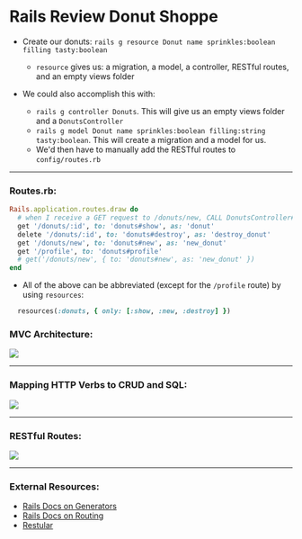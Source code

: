 # Rails Review Donut Shoppe

- Create our donuts: `rails g resource Donut name sprinkles:boolean filling tasty:boolean`

  - `resource` gives us: a migration, a model, a controller, RESTful routes, and an empty views folder

- We could also accomplish this with:
  - `rails g controller Donuts`. This will give us an empty views folder and a `DonutsController`
  - `rails g model Donut name sprinkles:boolean filling:string tasty:boolean`. This will create a migration and a model
    for us.
  - We'd then have to manually add the RESTful routes to `config/routes.rb`

---

### Routes.rb:

```ruby
Rails.application.routes.draw do
  # when I receive a GET request to /donuts/new, CALL DonutsController#new. ALSO, create a helper method called new_donut_path
  get '/donuts/:id', to: 'donuts#show', as: 'donut'
  delete '/donuts/:id', to: 'donuts#destroy', as: 'destroy_donut'
  get '/donuts/new', to: 'donuts#new', as: 'new_donut'
  get '/profile', to: 'donuts#profile'
  # get('/donuts/new', { to: 'donuts#new', as: 'new_donut' })
end
```

- All of the above can be abbreviated (except for the `/profile` route) by using `resources`:

```ruby
  resources(:donuts, { only: [:show, :new, :destroy] })
```

### MVC Architecture:

![](https://github.com/learn-co-students/nyc-web-080618/raw/master/18-REST-review-donut-shoppe/mvc_request.jpg)

---

### Mapping HTTP Verbs to CRUD and SQL:

![](https://github.com/learn-co-students/nyc-web-080618/raw/master/18-REST-review-donut-shoppe/http_crud.jpg)

---

### RESTful Routes:

![](https://github.com/learn-co-students/nyc-web-080618/raw/master/18-REST-review-donut-shoppe/RESTful_routes.png)

---

### External Resources:

- [Rails Docs on Generators](https://guides.rubyonrails.org/command_line.html#rails-generate)
- [Rails Docs on Routing](https://guides.rubyonrails.org/routing.html#resource-routing-the-rails-default)
- [Restular](http://www.restular.com/)
